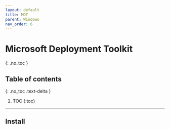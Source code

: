 ```yaml
---
layout: default
title: MDT
parent: Windows
nav_order: 6
---
```


# Microsoft Deployment Toolkit
{: .no_toc }

## Table of contents
{: .no_toc .text-delta }

1. TOC
{:toc}

---

## Install